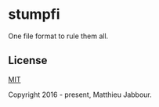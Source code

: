 # stumpfi

One file format to rule them all.


## License

[MIT](http://opensource.org/licenses/MIT)

Copyright 2016 - present, Matthieu Jabbour.